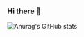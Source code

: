 ### Hi there 👋
![Anurag's GitHub stats](https://github-readme-stats.vercel.app/api?username=anuraghazra&theme=merko&show_icons=true)

<!--
**engmahmout/engmahmout** is a ✨ _special_ ✨ repository because its `README.md` (this file) appears on your GitHub profile.

Here are some ideas to get you started:

- 🔭 I’m currently working on ...
- 🌱 I’m currently learning ...
- 👯 I’m looking to collaborate on ...
- 🤔 I’m looking for help with ...
- 💬 Ask me about ...
- 📫 How to reach me: ...
- 😄 Pronouns: ...
- ⚡ Fun fact: ...
-->
